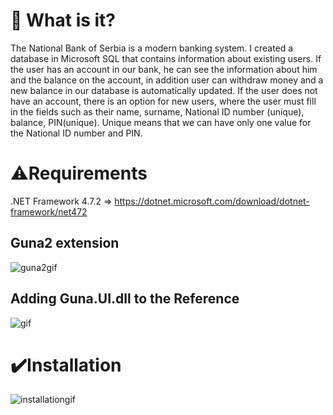 # 📔 What is it?

The National Bank of Serbia is a modern banking system. I created a database in Microsoft SQL that contains information about existing users. If the user has an account 
in our bank, he can see the information about him and the balance on the account, in addition user can withdraw money and a new balance in our database is
automatically updated. If the user does not have an account, there is an option for new users, where the user must fill in the fields such as their name,
surname, National ID number (unique), balance, PIN(unique). Unique means that we can have only one value for the National ID number and PIN.

# ⚠️Requirements

.NET Framework 4.7.2 => https://dotnet.microsoft.com/download/dotnet-framework/net472
##   Guna2 extension

![guna2gif](https://user-images.githubusercontent.com/68865498/108201203-cb14e080-711f-11eb-8c09-64e721b78aa5.gif)

## Adding Guna.UI.dll to the Reference

![gif](https://user-images.githubusercontent.com/68865498/108197446-abc78480-711a-11eb-96f1-27da0f348ba0.gif)


# ✔️Installation

![installationgif](https://user-images.githubusercontent.com/68865498/108201673-71f97c80-7120-11eb-9902-a6b1cea9d558.gif)
